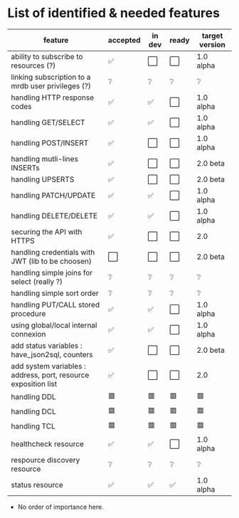 # List of identified & needed features
| feature | accepted | in dev | ready | target version | 
|------|------|------|------|-----|
| ability to subscribe to resources (?) | :white_check_mark: | :white_large_square: | :white_large_square: | 1.0  alpha |
| linking subscription to a mrdb user privileges (?) | :grey_question: | :grey_question: | :grey_question: | :grey_question: |    
| handling HTTP response codes | :white_check_mark: | :white_check_mark: | :white_large_square: | 1.0  alpha |
| handling GET/SELECT | :white_check_mark: | :white_check_mark: | :white_large_square: | 1.0  alpha |
| handling POST/INSERT | :white_check_mark: | :white_large_square: | :white_large_square: | 1.0  alpha |
| handling mutli-lines INSERTs | :white_check_mark: | :white_large_square: | :white_large_square: | 2.0 beta |
| handling UPSERTS | :white_check_mark: | :white_large_square: | :white_large_square: | 2.0 beta |
| handling PATCH/UPDATE | :white_check_mark: | :white_check_mark: | :white_large_square: | 1.0  alpha | 
| handling DELETE/DELETE | :white_check_mark: | :white_check_mark: | :white_large_square: | 1.0  alpha |
| securing the API with HTTPS | :white_check_mark: | :white_large_square: | :white_large_square: |  2.0 |
| handling credentials with JWT (lib to be choosen) | :white_large_square: | :white_large_square: | :white_large_square: | 2.0 beta |
| handling simple joins for select (really ?) | :grey_question: | :grey_question: | :grey_question: |  :grey_question: | 
| handling simple sort order | :grey_question: | :grey_question: | :grey_question: |  :grey_question: | :grey_question: |
| handling PUT/CALL stored procedure | :white_check_mark: | :white_check_mark: | :white_large_square: | 1.0  alpha |  
| using global/local internal connexion | :white_check_mark: | :white_check_mark: | :white_large_square: |  1.0  alpha |
| add status variables : have_json2sql, counters | :white_check_mark: | :white_large_square: | :white_large_square: | 2.0 beta |
| add system variables : address, port, resource exposition list | :white_check_mark: | :white_large_square: | :white_large_square: | 2.0 | 
| handling DDL | :red_square: | :red_square: | :red_square: | :red_square: |
| handling DCL | :red_square: | :red_square: | :red_square: | :red_square: |
| handling TCL | :red_square: | :red_square: | :red_square: | :red_square: |
| healthcheck resource | :white_check_mark: | :white_check_mark: | :white_large_square: | 1.0  alpha |
| respource discovery resource | :grey_question: | :grey_question: | :grey_question: | :grey_question: | 
| status resource | :white_check_mark: | :white_check_mark: | :white_check_mark: | 1.0  alpha |

* No order of importance here.
